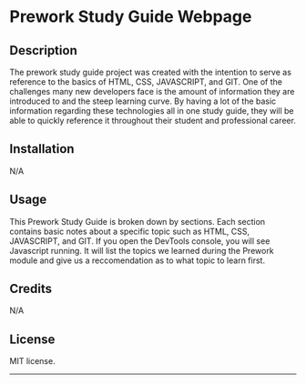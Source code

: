 # Prework Study Guide Webpage

## Description

The prework study guide project was created with the intention to serve as reference to the basics
of HTML, CSS, JAVASCRIPT, and GIT. One of the challenges many new developers face is the amount of information
they are introduced to and the steep learning curve. By having a lot of the basic information regarding
these technologies all in one study guide, they will be able to quickly reference it throughout their 
student and professional career. 

## Installation

N/A

## Usage

This Prework Study Guide is broken down by sections. Each section contains basic notes about a specific topic such as HTML, CSS, JAVASCRIPT, and GIT. If you open the DevTools console, you will see Javascript running. It will list the topics we learned during the Prework module and give us a reccomendation as to what topic to learn first.

## Credits

N/A

## License

MIT license.

---